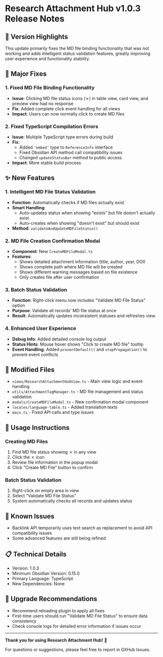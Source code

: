 # Research Attachment Hub v1.0.3 Release Notes

## 🎉 Version Highlights

This update primarily fixes the MD file binding functionality that was not working and adds intelligent status validation features, greatly improving user experience and functionality stability.

## 🔧 Major Fixes

### 1. Fixed MD File Binding Functionality
- **Issue**: Clicking MD file status icons (✗) in table view, card view, and preview view had no response
- **Fix**: Added complete click event handling for all views
- **Impact**: Users can now normally click to create MD files

### 2. Fixed TypeScript Compilation Errors
- **Issue**: Multiple TypeScript type errors during build
- **Fix**:
  - Added `'embed'` type to `ReferenceInfo` interface
  - Fixed Obsidian API method call compatibility issues
  - Changed `updateStatusBar` method to public access
- **Impact**: More stable build process

## ✨ New Features

### 1. Intelligent MD File Status Validation
- **Function**: Automatically checks if MD files actually exist
- **Smart Handling**:
  - Auto-updates status when showing "exists" but file doesn't actually exist
  - Auto-creates when showing "doesn't exist" but should exist
- **Method**: `validateAndUpdateMDFileStatus()`

### 2. MD File Creation Confirmation Modal
- **Component**: New `CreateMDFileModal.ts`
- **Features**:
  - Shows detailed attachment information (title, author, year, DOI)
  - Shows complete path where MD file will be created
  - Shows different warning messages based on file existence
  - Only creates file after user confirmation

### 3. Batch Status Validation
- **Function**: Right-click menu now includes "Validate MD File Status" option
- **Purpose**: Validate all records' MD file status at once
- **Result**: Automatically updates inconsistent statuses and refreshes view

### 4. Enhanced User Experience
- **Debug Info**: Added detailed console log output
- **Status Hints**: Mouse hover shows "Click to create MD file" tooltip
- **Event Handling**: Added `preventDefault()` and `stopPropagation()` to prevent event conflicts

## 📁 Modified Files

- `views/ResearchAttachmentHubView.ts` - Main view logic and event handling
- `utils/AttachmentTagManager.ts` - MD file management and status validation
- `modals/CreateMDFileModal.ts` - New confirmation modal component
- `locales/language-table.ts` - Added translation texts
- `main.ts` - Fixed API calls and type issues

## 🚀 Usage Instructions

### Creating MD Files
1. Find MD file status showing ✗ in any view
2. Click the ✗ icon
3. Review file information in the popup modal
4. Click "Create MD File" button to confirm

### Batch Status Validation
1. Right-click on empty area in view
2. Select "Validate MD File Status"
3. System automatically checks all records and updates status

## 🐛 Known Issues

- Backlink API temporarily uses text search as replacement to avoid API compatibility issues
- Some advanced features are still being refined

## 📋 Technical Details

- Version: 1.0.3
- Minimum Obsidian Version: 0.15.0
- Primary Language: TypeScript
- New Dependencies: None

## 🔄 Upgrade Recommendations

- Recommend reloading plugin to apply all fixes
- First-time users should run "Validate MD File Status" to ensure data consistency
- Check console logs for detailed error information if issues occur

---

**Thank you for using Research Attachment Hub!** 🎉

For questions or suggestions, please feel free to report in GitHub Issues.
